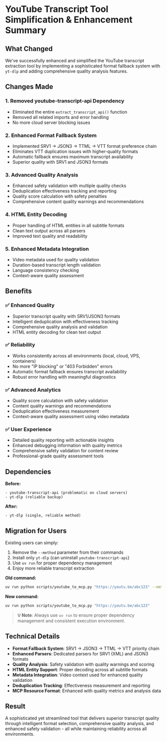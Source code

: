 # YouTube Transcript Tool Simplification & Enhancement Summary

## What Changed

We've successfully enhanced and simplified the YouTube transcript extraction tool by implementing a sophisticated format fallback system with `yt-dlp` and adding comprehensive quality analysis features.

## Changes Made

### 1. **Removed youtube-transcript-api Dependency**
- Eliminated the entire `extract_transcript_api()` function
- Removed all related imports and error handling
- No more cloud server blocking issues

### 2. **Enhanced Format Fallback System**
- Implemented SRV1 → JSON3 → TTML → VTT format preference chain
- Eliminates VTT duplication issues with higher-quality formats
- Automatic fallback ensures maximum transcript availability
- Superior quality with SRV1 and JSON3 formats

### 3. **Advanced Quality Analysis**
- Enhanced safety validation with multiple quality checks
- Deduplication effectiveness tracking and reporting
- Quality score calculation with safety penalties
- Comprehensive content quality warnings and recommendations

### 4. **HTML Entity Decoding**
- Proper handling of HTML entities in all subtitle formats
- Clean text output across all parsers
- Improved text quality and readability

### 5. **Enhanced Metadata Integration**
- Video metadata used for quality validation
- Duration-based transcript length validation
- Language consistency checking
- Context-aware quality assessment

## Benefits

### ✅ **Enhanced Quality**
- Superior transcript quality with SRV1/JSON3 formats
- Intelligent deduplication with effectiveness tracking
- Comprehensive quality analysis and validation
- HTML entity decoding for clean text output

### ✅ **Reliability**
- Works consistently across all environments (local, cloud, VPS, containers)
- No more "IP blocking" or "403 Forbidden" errors
- Automatic format fallback ensures transcript availability
- Robust error handling with meaningful diagnostics

### ✅ **Advanced Analytics**
- Quality score calculation with safety validation
- Content quality warnings and recommendations
- Deduplication effectiveness measurement
- Context-aware quality assessment using video metadata

### ✅ **User Experience**
- Detailed quality reporting with actionable insights
- Enhanced debugging information with quality metrics
- Comprehensive safety validation for content review
- Professional-grade quality assessment tools

## Dependencies

**Before:**
```
- youtube-transcript-api (problematic on cloud servers)
- yt-dlp (reliable backup)
```

**After:**
```
- yt-dlp (single, reliable method)
```

## Migration for Users

Existing users can simply:
1. Remove the `--method` parameter from their commands
2. Install only `yt-dlp` (can uninstall `youtube-transcript-api`)
3. Use `uv run` for proper dependency management
4. Enjoy more reliable transcript extraction

**Old command:**
```bash
uv run python scripts/youtube_to_mcp.py "https://youtu.be/abc123" --method ytdlp
```

**New command:**
```bash
uv run python scripts/youtube_to_mcp.py "https://youtu.be/abc123"
```

> **💡 Note**: Always use `uv run` to ensure proper dependency management and consistent execution environment.

## Technical Details

- **Format Fallback System**: SRV1 → JSON3 → TTML → VTT priority chain
- **Enhanced Parsers**: Dedicated parsers for SRV1 (XML) and JSON3 formats
- **Quality Analysis**: Safety validation with quality warnings and scoring
- **HTML Entity Support**: Proper decoding across all subtitle formats
- **Metadata Integration**: Video context used for enhanced quality validation
- **Deduplication Tracking**: Effectiveness measurement and reporting
- **MCP Resource Format**: Enhanced with quality metrics and analysis data

## Result

A sophisticated yet streamlined tool that delivers superior transcript quality through intelligent format selection, comprehensive quality analysis, and enhanced safety validation - all while maintaining reliability across all environments.
